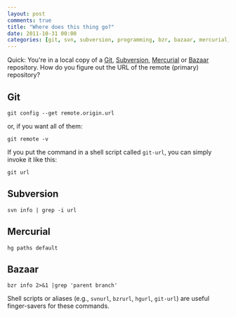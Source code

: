 ```yaml
---
layout: post
comments: true
title: "Where does this thing go?"
date: 2011-10-31 00:00
categories: [git, svn, subversion, programming, bzr, bazaar, mercurial, hg]
---
```


Quick: You're in a local copy of a [Git][], [Subversion][], [Mercurial][]
or [Bazaar][] repository. How do you figure out the URL of the remote
(primary) repository?

[Git]: http://git-scm.com/
[Bazaar]: http://bazaar.canonical.com/
[Mercurial]: http://mercurial.selenic.com/
[Subversion]: http://subversion.apache.org/

## Git

    git config --get remote.origin.url

or, if you want all of them:

    git remote -v

If you put the command in a shell script called `git-url`, you can simply
invoke it like this:

    git url

## Subversion

    svn info | grep -i url

## Mercurial

    hg paths default

## Bazaar

    bzr info 2>&1 |grep 'parent branch'

Shell scripts or aliases (e.g., `svnurl`, `bzrurl`, `hgurl`, `git-url`)
are useful finger-savers for these commands.
